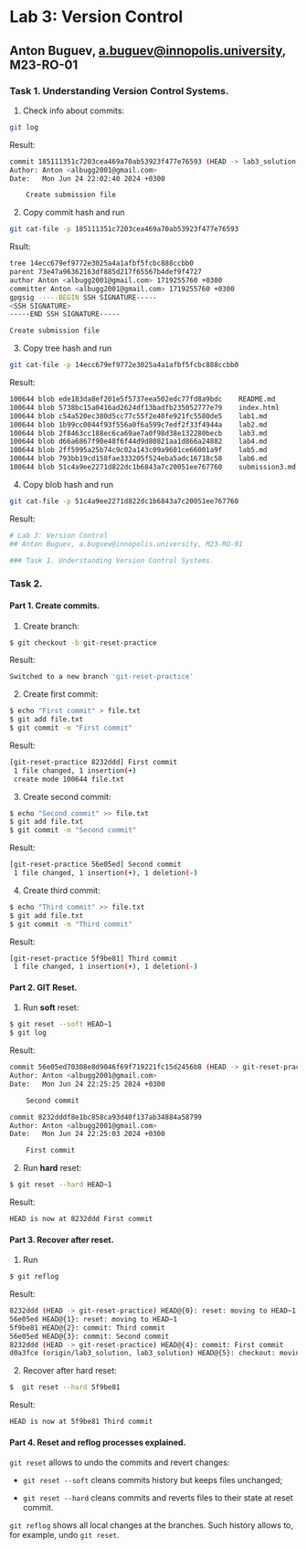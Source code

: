 # Lab 3: Version Control
## Anton Buguev, a.buguev@innopolis.university, M23-RO-01

### Task 1. Understanding Version Control Systems.
1. Check info about commits:
```sh
git log
```
Result:
```sh
commit 185111351c7203cea469a70ab53923f477e76593 (HEAD -> lab3_solution, origin/lab3_solution)
Author: Anton <albugg2001@gmail.com>
Date:   Mon Jun 24 22:02:40 2024 +0300

    Create submission file
```
2. Copy commit hash and run

```sh
git cat-file -p 185111351c7203cea469a70ab53923f477e76593
```
Rsult:

```sh
tree 14ecc679ef9772e3025a4a1afbf5fcbc888ccbb0
parent 73e47a96362163df885d217f65567b4def9f4727
author Anton <albugg2001@gmail.com> 1719255760 +0300
committer Anton <albugg2001@gmail.com> 1719255760 +0300
gpgsig -----BEGIN SSH SIGNATURE-----
<SSH SIGNATURE>
-----END SSH SIGNATURE-----

Create submission file
```
3. Copy tree hash and run
```sh
git cat-file -p 14ecc679ef9772e3025a4a1afbf5fcbc888ccbb0
```
Result:
```sh
100644 blob ede183da8ef201e5f5737eea502edc77fd8a9bdc	README.md
100644 blob 5738bc15a0416ad2624df13badfb235052777e79	index.html
100644 blob c54a520ec380d5cc77c55f2e40fe921fc5580de5	lab1.md
100644 blob 1b99cc0044f93f556a0f6a599c7edf2f33f4944a	lab2.md
100644 blob 2f8463cc188ec6ca69ae7a0f98d38e132280becb	lab3.md
100644 blob d66a6867f90e48f6f44d9d80821aa1d866a24882	lab4.md
100644 blob 2ff5995a25b74c9c02a143c09a9601ce66001a9f	lab5.md
100644 blob 793bb19cd158fae333205f524eba5adc16718c58	lab6.md
100644 blob 51c4a9ee2271d822dc1b6843a7c20051ee767760	submission3.md
```
4. Copy blob hash and run
```sh
git cat-file -p 51c4a9ee2271d822dc1b6843a7c20051ee767760
```
Result:
```sh
# Lab 3: Version Control
## Anton Buguev, a.buguev@innopolis.university, M23-RO-01

### Task 1. Understanding Version Control Systems.
```
### Task 2.

#### Part 1. Create commits.
1. Create branch:
```sh
$ git checkout -b git-reset-practice
```
Result:
```sh
Switched to a new branch 'git-reset-practice'
```

2. Create first commit:
```sh
$ echo "First commit" > file.txt
$ git add file.txt
$ git commit -m "First commit"
```
Result:
```sh
[git-reset-practice 8232ddd] First commit
 1 file changed, 1 insertion(+)
 create mode 100644 file.txt
 ```

3. Create second commit:
```sh   
$ echo "Second commit" >> file.txt
$ git add file.txt
$ git commit -m "Second commit"
```
Result:
```sh
[git-reset-practice 56e05ed] Second commit
 1 file changed, 1 insertion(+), 1 deletion(-)
```

4. Create third commit:
```sh
$ echo "Third commit" >> file.txt
$ git add file.txt
$ git commit -m "Third commit"
```
Result:
```sh
[git-reset-practice 5f9be81] Third commit
 1 file changed, 1 insertion(+), 1 deletion(-)
```

#### Part 2. GIT Reset.
1. Run **soft** reset:
```sh
$ git reset --soft HEAD~1
$ git log
```
Result:
```sh
commit 56e05ed70308e8d9046f69f719221fc15d2456b8 (HEAD -> git-reset-practice)
Author: Anton <albugg2001@gmail.com>
Date:   Mon Jun 24 22:25:25 2024 +0300

    Second commit

commit 8232dddf8e1bc858ca93d40f137ab34884a58799
Author: Anton <albugg2001@gmail.com>
Date:   Mon Jun 24 22:25:03 2024 +0300

    First commit
```
2. Run **hard** reset:
```sh
$ git reset --hard HEAD~1
```
Result:
```sh
HEAD is now at 8232ddd First commit
``` 

#### Part 3. Recover after reset.
1. Run
```sh
$ git reflog
```
Result:
```sh
8232ddd (HEAD -> git-reset-practice) HEAD@{0}: reset: moving to HEAD~1
56e05ed HEAD@{1}: reset: moving to HEAD~1
5f9be81 HEAD@{2}: commit: Third commit
56e05ed HEAD@{3}: commit: Second commit
8232ddd (HEAD -> git-reset-practice) HEAD@{4}: commit: First commit
d0a3fce (origin/lab3_solution, lab3_solution) HEAD@{5}: checkout: moving from lab3_solution to git-reset-practice
```
2. Recover after hard reset:
```sh
$  git reset --hard 5f9be81
```
Result:
```sh
HEAD is now at 5f9be81 Third commit
```

#### Part 4. Reset and reflog processes explained.
`git reset` allows to undo the commits and revert changes:

- `git reset --soft` cleans commits history but keeps files unchanged;

- `git reset --hard` cleans commits and reverts files to their state at reset commit.

`git reflog` shows all local changes at the branches. Such history allows to, for example, undo `git reset`.



